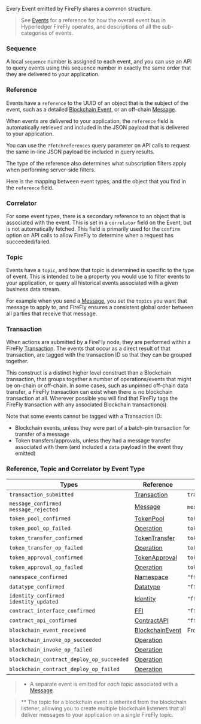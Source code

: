 Every Event emitted by FireFly shares a common structure.

> See [Events](../events.html) for a reference for how the overall event bus
in Hyperledger FireFly operates, and descriptions of all the sub-categories
of events.

### Sequence

A local `sequence` number is assigned to each event, and you can
use an API to query events using this sequence number in exactly the same
order that they are delivered to your application.

### Reference

Events have a `reference` to the UUID of an object that is the subject of the event,
such as a detailed [Blockchain Event](./blockchainevent.html), or an off-chain
[Message](./message.html).

When events are delivered to your application, the `reference` field is
automatically retrieved and included in the JSON payload
that is delivered to your application.

You can use the `?fetchreferences` query parameter on API calls to request the same
in-line JSON payload be included in query results.

The type of the reference also determines what subscription filters apply
when performing server-side filters.

Here is the mapping between event types, and the object that you find in
the `reference` field.

### Correlator

For some event types, there is a secondary reference to an object that is
associated with the event. This is set in a `correlator` field on the 
Event, but is not automatically fetched. This field is primarily used
for the `confirm` option on API calls to allow FireFly to determine
when a request has succeeded/failed.

### Topic

Events have a `topic`, and how that topic is determined is specific to
the type of event. This is intended to be a property you would use to
filter events to your application, or query all historical events
associated with a given business data stream.

For example when you send a [Message](./message.html), you set the `topics`
you want that message to apply to, and FireFly ensures a consistent global
order between all parties that receive that message.

### Transaction

When actions are submitted by a FireFly node, they are performed
within a FireFly [Transaction](./transaction.html). The events that occur
as a direct result of that transaction, are tagged with the transaction
ID so that they can be grouped together.

This construct is a distinct higher level construct than a Blockchain
transaction, that groups together a number of operations/events that
might be on-chain or off-chain. In some cases, such as unpinned off-chain
data transfer, a FireFly transaction can exist when there is no
blockchain transaction at all.
Wherever possible you will find that FireFly tags the FireFly transaction
with any associated Blockchain transaction(s).

Note that some events cannot be tagged with a Transaction ID:

- Blockchain events, unless they were part of a batch-pin transaction
  for transfer of a message
- Token transfers/approvals, unless they had a message transfer associated
  with them (and included a `data` payload in the event they emitted)

### Reference, Topic and Correlator by Event Type

| Types                                       | Reference                                 | Topic                       | Correlator              |
|---------------------------------------------|-------------------------------------------|-----------------------------|-------------------------|
| `transaction_submitted`                     | [Transaction](./transaction.html)         | `transaction.type`          |                         |
| `message_confirmed`<br/>`message_rejected`  | [Message](./message.html)                 | `message.header.topics[i]`* | `message.header.cid`    |
| `token_pool_confirmed`                      | [TokenPool](./tokenpool.html)             | `tokenPool.id`              |                         |
| `token_pool_op_failed`                      | [Operation](./operation.html)             | `tokenPool.id`              | `tokenPool.id`          |
| `token_transfer_confirmed`                  | [TokenTransfer](./tokentransfer.html)     | `tokenPool.id`              |                         |
| `token_transfer_op_failed`                  | [Operation](./operation.html)             | `tokenPool.id`              | `tokenTransfer.localId` |
| `token_approval_confirmed`                  | [TokenApproval](./tokenapproval.html)     | `tokenPool.id`              |                         |
| `token_approval_op_failed`                  | [Operation](./operation.html)             | `tokenPool.id`              | `tokenApproval.localId` |
| `namespace_confirmed`                       | [Namespace](./namespace.html)             | `"ff_definition"`           |                         |
| `datatype_confirmed`                        | [Datatype](./datatype.html)               | `"ff_definition"`           |                         |
| `identity_confirmed`<br/>`identity_updated` | [Identity](./identity.html)               | `"ff_definition"`           |                         |
| `contract_interface_confirmed`              | [FFI](./ffi.html)                         | `"ff_definition"`           |                         |
| `contract_api_confirmed`                    | [ContractAPI](./contractapi.html)         | `"ff_definition"`           |                         |
| `blockchain_event_received`                 | [BlockchainEvent](./blockchainevent.html) | From listener **            |                         |
| `blockchain_invoke_op_succeeded`            | [Operation](./operation.html)             |                             |                         |
| `blockchain_invoke_op_failed`               | [Operation](./operation.html)             |                             |                         |
| `blockchain_contract_deploy_op_succeeded`   | [Operation](./operation.html)             |                             |                         |
| `blockchain_contract_deploy_op_failed`      | [Operation](./operation.html)             |                             |                         |

> * A separate event is emitted for _each topic_ associated with a [Message](./message.html).

> ** The topic for a blockchain event is inherited from the blockchain listener,
>    allowing you to create multiple blockchain listeners that all deliver messages
>    to your application on a single FireFly topic.
